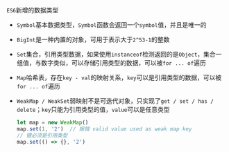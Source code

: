 `ES6`新增的数据类型

* `Symbol`基本数据类型，`Symbol`函数会返回一个`symbol`值，并且是唯一的

* `BigInt`是一种内置的对象，可用于表示大于`2^53-1`的整数

* `Set`集合，引用类型数据，如果使用`instanceof`检测返回的是`Object`，集合一组值，与数字类似，可以存储引用类型的数据，可以被`for ... of`遍历

* `Map`哈希表，存在`key - val`的映射关系，`key`可以是引用类型的数据，可以被`for ... of`遍历

* `WeakMap / WeakSet`弱映射不是可迭代对象，只实现了`get / set / has / delete`；`key`只能为引用类型的值，`value`可以是任意类型

  ```javascript
  let map = new WeakMap()
  map.set(1, '2')  // 报错 valid value used as weak map key
  // 键必须是引用类型
  map.set(() => {}, '2')
  ```
  

